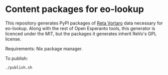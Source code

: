 # Content packages for eo-lookup

This repository generates PyPI packages of [Reta Vortaro](http://www.reta-vortaro.de/) data necessary
for eo-lookup. Along with the rest of Open Esperanto tools, this generator is licenced under the MIT,
but the packages it generates inherit ReVo's GPL license.

Requirements: Nix package manager.

To publish:

    ./publish.sh